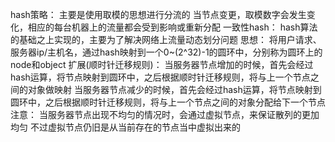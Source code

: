 hash策略：
    主要是使用取模的思想进行分流的
    当节点变更，取模数字会发生变化，相应的每台机器上的流量都会受到影响或重新分配
一致性hash：
    hash算法的基础之上实现的，主要为了解决网络上流量动态划分问题
思想：
    将用户请求、服务器ip/主机名，通过hash映射到一个0~(2^32)-1的圆环中，分别称为圆环上的node和object
扩展(顺时针迁移规则)：
    当服务器节点增加的时候，首先会经过hash运算，将节点映射到圆环中，之后根据顺时针迁移规则，将与上一个节点之间的对象做映射
    当服务器节点减少的时候，首先会经过hash运算，将节点映射到圆环中，之后根据顺时针迁移规则，将与上一个节点之间的对象分配给下一个节点
注意：
    当服务器节点出现不均匀的情况时，会通过虚拟节点，来保证散列的更加均匀
    不过虚拟节点仍旧是从当前存在的节点当中虚拟出来的